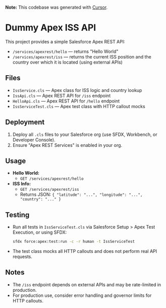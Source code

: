 **Note:** This codebase was generated with [Cursor](https://www.cursor.so/).

# Dummy Apex ISS API

This project provides a simple Salesforce Apex REST API:
- `/services/apexrest/hello` — returns "Hello World"
- `/services/apexrest/iss` — returns the current ISS position and the country over which it is located (using external APIs)

## Files
- `IssService.cls` — Apex class for ISS logic and country lookup
- `IssApi.cls` — Apex REST API for `/iss` endpoint
- `HelloApi.cls` — Apex REST API for `/hello` endpoint
- `IssServiceTest.cls` — Apex test class with HTTP callout mocks

## Deployment
1. Deploy all `.cls` files to your Salesforce org (use SFDX, Workbench, or Developer Console).
2. Ensure "Apex REST Services" is enabled in your org.

## Usage
- **Hello World:**
  - `GET /services/apexrest/hello`
- **ISS Info:**
  - `GET /services/apexrest/iss`
  - Returns JSON: `{ "latitude": "...", "longitude": "...", "country": "..." }`

## Testing
- Run all tests in `IssServiceTest.cls` via Salesforce Setup > Apex Test Execution, or using SFDX:
  ```bash
  sfdx force:apex:test:run -c -r human -t IssServiceTest
  ```
- The test class mocks all HTTP callouts and does not perform real API requests.

## Notes
- The `/iss` endpoint depends on external APIs and may be rate-limited in production.
- For production use, consider error handling and governor limits for HTTP callouts. 